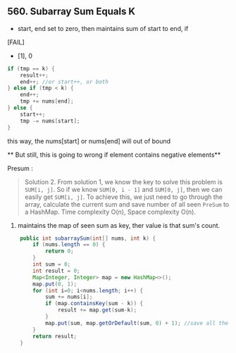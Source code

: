 ## 560. Subarray Sum Equals K

* start, end set to zero, then maintains  sum of start to end, if 

[FAIL]

* [1], 0
```java
if (tmp == k) {
    result++;
    end++; //or start++, or both
} else if (tmp < k) {
	end++;
	tmp += nums[end];
} else {
	start++;
	tmp -= nums[start];
}
```

this way, the nums[start] or nums[end] will out of bound 

** But still, this is going to wrong if element contains negative elements**

Presum : 

> Solution 2. From solution 1, we know the key to solve this problem is `SUM[i, j]`. So if we know `SUM[0, i - 1]` and `SUM[0, j]`, then we can easily get `SUM[i, j]`. To achieve this, we just need to go through the array, calculate the current sum and save number of all seen `PreSum` to a HashMap. Time complexity O(n), Space complexity O(n).

1. maintains the map of seen sum as key, ther value is that sum's count.

```java
    public int subarraySum(int[] nums, int k) {
        if (nums.length == 0) {
            return 0;
        }
        int sum = 0;
        int result = 0;
        Map<Integer, Integer> map = new HashMap<>();
        map.put(0, 1);
        for (int i=0; i<nums.length; i++) {
            sum += nums[i];
            if (map.containsKey(sum - k)) {
                result += map.get(sum-k);
            }
            map.put(sum, map.getOrDefault(sum, 0) + 1); //save all the sum
        }
        return result;
    }
```